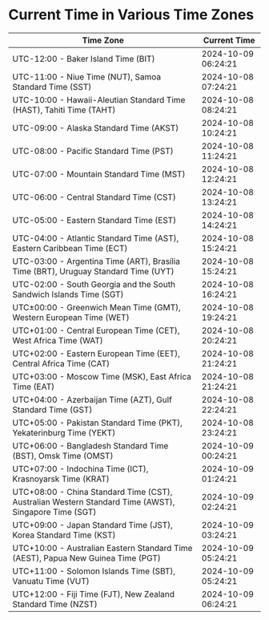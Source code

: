 # Current Time in Various Time Zones

| Time Zone | Current Time |
|-----------|--------------|
| UTC-12:00 - Baker Island Time (BIT) | 2024-10-09 06:24:21 |
| UTC-11:00 - Niue Time (NUT), Samoa Standard Time (SST) | 2024-10-08 07:24:21 |
| UTC-10:00 - Hawaii-Aleutian Standard Time (HAST), Tahiti Time (TAHT) | 2024-10-08 08:24:21 |
| UTC-09:00 - Alaska Standard Time (AKST) | 2024-10-08 10:24:21 |
| UTC-08:00 - Pacific Standard Time (PST) | 2024-10-08 11:24:21 |
| UTC-07:00 - Mountain Standard Time (MST) | 2024-10-08 12:24:21 |
| UTC-06:00 - Central Standard Time (CST) | 2024-10-08 13:24:21 |
| UTC-05:00 - Eastern Standard Time (EST) | 2024-10-08 14:24:21 |
| UTC-04:00 - Atlantic Standard Time (AST), Eastern Caribbean Time (ECT) | 2024-10-08 15:24:21 |
| UTC-03:00 - Argentina Time (ART), Brasília Time (BRT), Uruguay Standard Time (UYT) | 2024-10-08 15:24:21 |
| UTC-02:00 - South Georgia and the South Sandwich Islands Time (SGT) | 2024-10-08 16:24:21 |
| UTC±00:00 - Greenwich Mean Time (GMT), Western European Time (WET) | 2024-10-08 19:24:21 |
| UTC+01:00 - Central European Time (CET), West Africa Time (WAT) | 2024-10-08 20:24:21 |
| UTC+02:00 - Eastern European Time (EET), Central Africa Time (CAT) | 2024-10-08 21:24:21 |
| UTC+03:00 - Moscow Time (MSK), East Africa Time (EAT) | 2024-10-08 21:24:21 |
| UTC+04:00 - Azerbaijan Time (AZT), Gulf Standard Time (GST) | 2024-10-08 22:24:21 |
| UTC+05:00 - Pakistan Standard Time (PKT), Yekaterinburg Time (YEKT) | 2024-10-08 23:24:21 |
| UTC+06:00 - Bangladesh Standard Time (BST), Omsk Time (OMST) | 2024-10-09 00:24:21 |
| UTC+07:00 - Indochina Time (ICT), Krasnoyarsk Time (KRAT) | 2024-10-09 01:24:21 |
| UTC+08:00 - China Standard Time (CST), Australian Western Standard Time (AWST), Singapore Time (SGT) | 2024-10-09 02:24:21 |
| UTC+09:00 - Japan Standard Time (JST), Korea Standard Time (KST) | 2024-10-09 03:24:21 |
| UTC+10:00 - Australian Eastern Standard Time (AEST), Papua New Guinea Time (PGT) | 2024-10-09 05:24:21 |
| UTC+11:00 - Solomon Islands Time (SBT), Vanuatu Time (VUT) | 2024-10-09 05:24:21 |
| UTC+12:00 - Fiji Time (FJT), New Zealand Standard Time (NZST) | 2024-10-09 06:24:21 |
